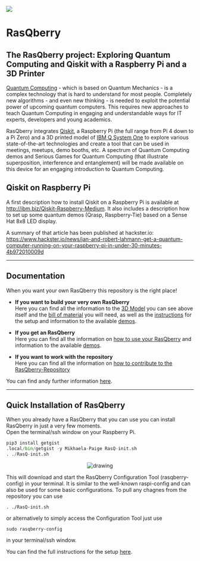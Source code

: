 ![](Artwork/RasQberry_back_Bloch__DSC07046s.jpg)

# RasQberry
## The RasQberry project: Exploring Quantum Computing and Qiskit with a Raspberry Pi and a 3D Printer

[Quantum Computing](https://en.wikipedia.org/wiki/Quantum_computing) - which is based on Quantum Mechanics - is a complex technology that is hard to understand for most people. Completely new algorithms - and even new thinking - is needed to exploit the potential power of upcoming quantum computers. This requires new approaches to teach Quantum Computing in engaging and understandable ways for IT experts, developers and young academics.

RasQberry integrates [Qiskit](https://qiskit.org/), a Raspberry Pi (the full range from Pi 4 down to a Pi Zero) and a 3D printed model of [IBM Q System One](https://www.research.ibm.com/quantum-computing/system-one/) to explore various state-of-the-art technologies and create a tool that can be used in meetings, meetups, demo booths, etc. A spectrum of Quantum Computing demos and Serious Games for Quantum Computing (that illustrate superposition, interference and entanglement) will be made available on this device for an engaging introduction to Quantum Computing. 


## Qiskit on Raspberry Pi
A first description how to install Qiskit on a Raspberry Pi is available at http://ibm.biz/Qiskit-Raspberry-Medium. It also includes a description how to set up some quantum demos (Qrasp, Raspberry-Tie) based on a Sense Hat 8x8 LED display.

A summary of that article has been published at hackster.io: https://www.hackster.io/news/jan-and-robert-lahmann-get-a-quantum-computer-running-on-your-raspberry-pi-in-under-30-minutes-4b972010009d

***

## Documentation

When you want your own RasQberry this repository is the right place!

* **If you want to build your very own RasQberry**<br/> 
Here you can find all the information to the [3D Model](https://janlahmann.github.io/RasQberry/documentation/3DModel.html) you can see above itself and the [bill of material](https://janlahmann.github.io/RasQberry/documentation/3DModel_BillOfMaterial.html) you will need, as well as the [instructions](https://janlahmann.github.io/RasQberry/documentation/RasQberry_Setup.html) for the setup and information to the available [demos](https://janlahmann.github.io/RasQberry/documentation/RasQberry_Demos.html).

* **If you get an RasQberry**<br/>
Here you can find all the information on [how to use your RasQberry](https://janlahmann.github.io/RasQberry/documentation/HowToUse.html) and information to the available [demos](https://janlahmann.github.io/RasQberry/documentation/RasQberry_Demos.html).

* **If you want to work with the repository**<br/>
Here you can find all the information on [how to contribute to the RasQberry-Repository](https://janlahmann.github.io/RasQberry/documentation/HowToContribute.html)

You can find andy further information [here](https://janlahmann.github.io/RasQberry/).

***

## Quick Installation of RasQberry
When you already have a RasQberry that you can use you can install RasQberry in just a very few moments.<br/>
Open the terminal/ssh window on your Raspberry Pi.
```python
pip3 install getgist
.local/bin/getgist -y Mikhaela-Paige RasQ-init.sh
. ./RasQ-init.sh
```
<p align="center"> 
    <img src="./Artwork/rasqberry_config-1.png" alt="drawing"/>
</p>

This will download and start the RasQberry Configuration Tool (rasqberry-config) in your terminal. It is similar to the well-known raspi-config and can also be used for some basic configurations. 
To pull any chagnes from the repository you can use 

```pyhton 
. ./RasQ-init.sh 
````

or alternatively to simply access the Configuration Tool just use

```pyhton 
sudo rasqberry-config 
````

in your terminal/ssh window.

You can find the full instructions for the setup [here](https://janlahmann.github.io/RasQberry/documentation/RasQberry_Setup.html).
